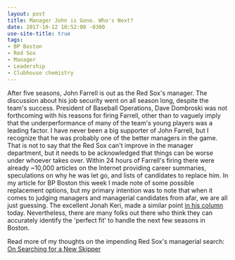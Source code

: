 ```yaml
---
layout: post
title: Manager John is Gone. Who's Next?
date: 2017-10-12 10:52:00 -0300
use-site-title: true
tags:
- BP Boston
- Red Sox
- Manager
- Leadership
- Clubhouse chemistry
---
```


After five seasons, John Farrell is out as the Red Sox's manager. The discussion about his job security went on all season long, despite the
team's success. President of Baseball Operations, Dave Dombroski was not forthcoming with his reasons for firing Farrell, other than to 
vaguely imply that the underperformance of many of the team's young players was a leading factor. I have never been a big supporter of John Farrell, 
but I recognize that he was probably one of the better managers in the game. That is not to say that the Red Sox can't improve in the manager department, but
it needs to be acknowledged that things can be worse under whoever takes over. Within 24 hours of Farrell's firing there were already ~10,000 articles 
on the Internet providing career summaries, speculations on why he was let go, and lists of candidates to replace him. In my article for BP Boston this 
week I made note of some possible replacement options, but my primary intention was to note that when it comes to judging managers and managerial candidates
from afar, we are all just guessing. The excellent Jonah Keri, made a similar point <a href = "https://www.cbssports.com/mlb/news/when-it-comes-to-firing-mlb-managers-nobody-really-knows-what-they-are-doing/" target = "_blank"> in his column</a> today.
Nevertheless, there are many folks out there who think they can accurately identify the 'perfect fit' to handle the next few seasons in Boston. 

Read more of my thoughts on the impending Red Sox's managerial search: <a href = "http://boston.locals.baseballprospectus.com/2017/10/12/on-searching-for-a-new-skipper/" target = "_blank"> On Searching for a New Skipper</a>